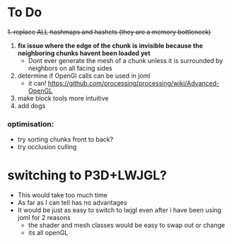 # To Do
~~1. replace ALL hashmaps and hashets (they are a memory bottleneck)~~

1. **fix issue where the edge of the chunk is invisible because the neighboring chunks havent been loaded yet**
   * Dont ever generate the mesh of a chunk unless it is surrounded by neighbors on all facing sides
2. determine if OpenGl calls can be used in joml
    * it can! https://github.com/processing/processing/wiki/Advanced-OpenGL
4. make block tools more intuitive
5. add dogs

### optimisation:
* try sorting chunks front to back?
* try occlusion culling

# switching to P3D+LWJGL?
* This would take too much time
* As far as I can tell has no advantages
* It would be just as easy to switch to lwjgl even after i have been using joml for 2 reasons
  * the shader and mesh classes would be easy to swap out or change
  * its all openGL